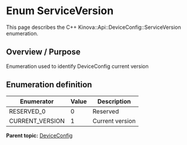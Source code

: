 # Enum ServiceVersion

This page describes the C++ Kinova::Api::DeviceConfig::ServiceVersion enumeration.

## Overview / Purpose

Enumeration used to identify DeviceConfig current version

## Enumeration definition

|Enumerator|Value|Description|
|----------|-----|-----------|
|RESERVED\_0|0|Reserved|
|CURRENT\_VERSION|1|Current version|

**Parent topic:** [DeviceConfig](../references/summary_DeviceConfig.md)

